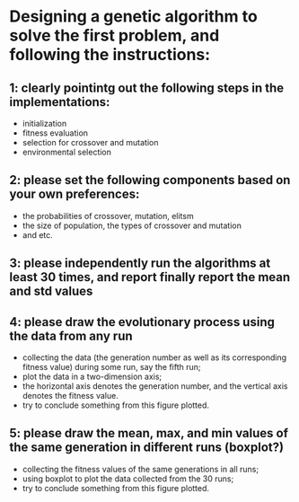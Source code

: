 # Designing a genetic algorithm to solve the first problem, and following the instructions:

## 1: clearly pointintg out the following steps in the implementations:
- initialization
- fitness evaluation
- selection for crossover and mutation
- environmental selection


## 2: please set the following components based on your own preferences:

- the probabilities of crossover, mutation, elitsm
- the size of population, the types of crossover and mutation
- and etc.


## 3: please independently run the algorithms at least 30 times, and report finally report the mean and std values

## 4: please draw the evolutionary process using the data from any run
 - collecting the data (the generation number as well as its corresponding fitness value) during some run, say the fifth run;
 - plot the data in a two-dimension axis;
 - the horizontal axis denotes the generation number, and the vertical axis denotes the fitness value.
 - try to conclude something from this figure plotted.
 
## 5: please draw the mean, max, and min values of the same generation in different runs (boxplot?)
 - collecting the fitness values of the same generations in all runs;
 - using boxplot to plot the data collected from the 30 runs;
 - try to conclude something from this figure plotted.
